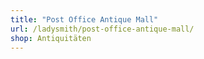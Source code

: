 ```yaml
---
title: "Post Office Antique Mall"
url: /ladysmith/post-office-antique-mall/
shop: Antiquitäten
---
```

